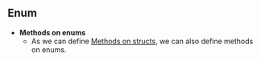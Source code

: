 ## Enum
- **Methods on enums**
  - As we can define [Methods on structs](../), we can also define methods on enums.
